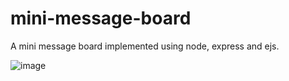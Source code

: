# mini-message-board
A mini message board implemented using node, express and ejs.

![image](https://github.com/user-attachments/assets/2d38d369-52d8-4e3d-8c80-a19f7a07200e)
